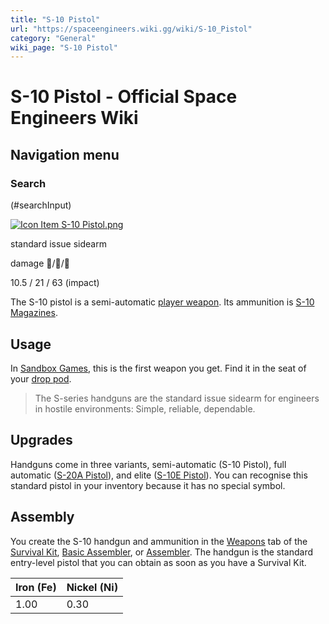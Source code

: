 ```yaml
---
title: "S-10 Pistol"
url: "https://spaceengineers.wiki.gg/wiki/S-10_Pistol"
category: "General"
wiki_page: "S-10 Pistol"
---
```


# S-10 Pistol - Official Space Engineers Wiki

## Navigation menu

### Search

(#searchInput)

[![Icon Item S-10 Pistol.png](https://spaceengineers.wiki.gg/images/thumb/Icon_Item_S-10_Pistol.png/100px-Icon_Item_S-10_Pistol.png?7a64be)](https://spaceengineers.wiki.gg/wiki/File:Icon_Item_S-10_Pistol.png)

standard issue sidearm

damage 🚀/🧍/🧑

10.5 / 21 / 63 (impact)

The S-10 pistol is a semi-automatic [player weapon](https://spaceengineers.wiki.gg/wiki/Character_Weapons "Character Weapons"). Its ammunition is [S-10 Magazines](https://spaceengineers.wiki.gg/wiki/S-10_Magazine "S-10 Magazine").

## Usage

In [Sandbox Games](https://spaceengineers.wiki.gg/wiki/Sandbox_Game "Sandbox Game"), this is the first weapon you get. Find it in the seat of your [drop pod](https://spaceengineers.wiki.gg/wiki/Drop_Pods "Drop Pods").

> The S-series handguns are the standard issue sidearm for engineers in hostile environments: Simple, reliable, dependable.

## Upgrades

Handguns come in three variants, semi-automatic (S-10 Pistol), full automatic ([S-20A Pistol](https://spaceengineers.wiki.gg/wiki/S-20A_Pistol "S-20A Pistol")), and elite ([S-10E Pistol](https://spaceengineers.wiki.gg/wiki/S-10E_Pistol "S-10E Pistol")). You can recognise this standard pistol in your inventory because it has no special symbol.

## Assembly

You create the S-10 handgun and ammunition in the [Weapons](https://spaceengineers.wiki.gg/wiki/Character_Weapons "Character Weapons") tab of the [Survival Kit](https://spaceengineers.wiki.gg/wiki/Survival_Kit "Survival Kit"), [Basic Assembler](https://spaceengineers.wiki.gg/wiki/Basic_Assembler "Basic Assembler"), or [Assembler](https://spaceengineers.wiki.gg/wiki/Assembler "Assembler"). The handgun is the standard entry-level pistol that you can obtain as soon as you have a Survival Kit.

| Iron (Fe) | Nickel (Ni) |
| --- | --- |
| 1.00 | 0.30 |